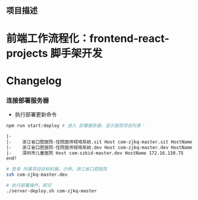 项目描述
----------------

# 前端工作流程化：frontend-react-projects 脚手架开发

# Changelog

### 连接部署服务器

- 执行部署更新命令

```bash
npm run start:deploy # 进入 部署服务器，显示医院项目列表：

|- 	 
|- 	  浙江省口腔医院-住院医师规培系统.sit Host com-zjkq-master.sit HostName 172.16.150.166 
|- 	  浙江省口腔医院-住院医师规培系统.dev Host com-zjkq-master.dev HostName 172.16.150.164 
|- 	  深圳市儿童医院 Host com-szkid-master.dev HostName 172.16.150.75
end!

# 登录 所属项目目标机器，示例，浙江省口腔医院
ssh com-zjkq-master.dev

# 执行部署操作，即可
./server-deploy.sh com-zjkq-master

```
